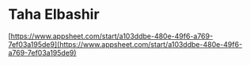 # Taha Elbashir

[https://www.appsheet.com/start/a103ddbe-480e-49f6-a769-7ef03a195de9](https://www.appsheet.com/start/a103ddbe-480e-49f6-a769-7ef03a195de9)

